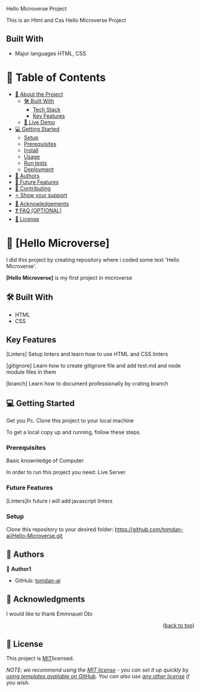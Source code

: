 <a name="readme-top"></a>
Hello Microverse Project

This is an Html and Css Hello Microverse Project

## Built With
- Major languages HTML, CSS


# 📗 Table of Contents

- [📖 About the Project](#about-project)
  - [🛠️ Built With](#built-with)
    - [Tech Stack](#tech-stack)
    - [Key Features](#key-features)
  - [🚀 Live Demo](#live-demo)
- [💻 Getting Started](#getting-started)
  - [Setup](#setup)
  - [Prerequisites](#prerequisites)
  - [Install](#install)
  - [Usage](#usage)
  - [Run tests](#run-tests)
  - [Deployment](#triangular_flag_on_post-deployment)
- [👥 Authors](#authors)
- [🔭 Future Features](#future-features)
- [🤝 Contributing](#contributing)
- [⭐ Show your support](#support)
- [🙏 Acknowledgements](#acknowledgements)
- [❓ FAQ (OPTIONAL)](#faq)
- [📝 License](#license)

# 📖 [Hello Microverse] <a name="about-project"></a>

I did this project by creating repository where i coded some text 'Hello Microverse'.

**[Hello Microverse]** is my first project in microverse

## 🛠️ Built With <a name="built-with"></a>
- HTML 
- CSS
## Key Features

[Linters] Setup linters and learn how to use HTML and CSS linters

[gitignore] Learn how to create gitignore file and add test.md and node module files in them

[branch] Learn how to document professionally by crating branch

## 💻 Getting Started <a name="getting-started"></a>

Get you Pc.
Clone this project to your local machine

To get a local copy up and running, follow these steps.

### Prerequisites
Basic knownledge of Computer

In order to run this project you need:
Live Server

### Future Features

 [Linters]In future i will add javascript linters

### Setup

Clone this repository to your desired folder: 
https://github.com/tomdan-ai/Hello-Microverse.git


## 👥 Authors <a name="authors"></a>

👤 **Author1**

- GitHub: [tomdan-ai](https://github.com/tomdan-ai)


## 🙏 Acknowledgments <a name="acknowledgements"></a>

I would like to thank Emmnauel Obi


<p align="right">(<a href="#readme-top">back to top</a>)</p>


<!-- LICENSE -->

## 📝 License <a name="license"></a>

This project is [MIT](./MIT.md)licensed.

_NOTE: we recommend using the [MIT license](https://choosealicense.com/licenses/mit/) - you can set it up quickly by [using templates available on GitHub](https://docs.github.com/en/communities/setting-up-your-project-for-healthy-contributions/adding-a-license-to-a-repository). You can also use [any other license](https://choosealicense.com/licenses/) if you wish._